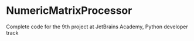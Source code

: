 # NumericMatrixProcessor
Complete code for the 9th project at JetBrains Academy, Python developer track
